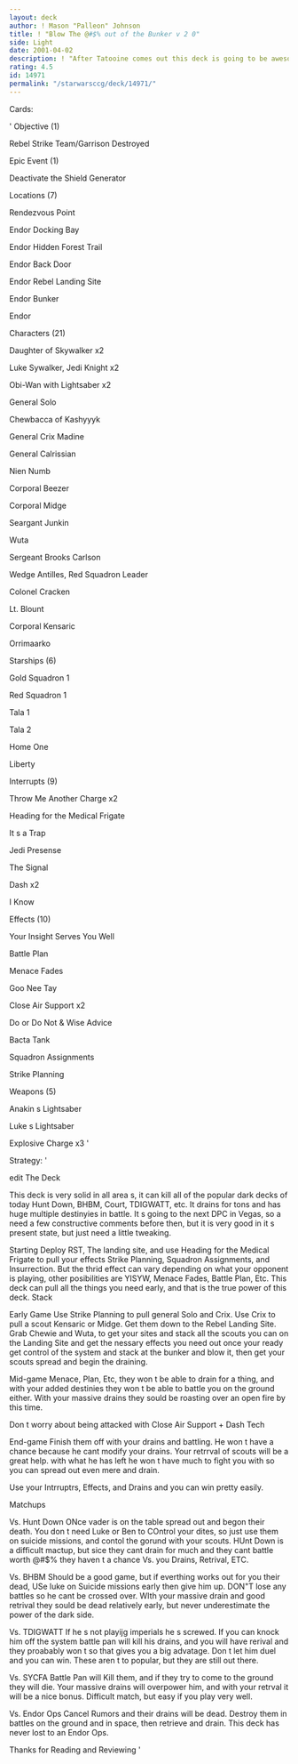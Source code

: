 ```yaml
---
layout: deck
author: ! Mason "Palleon" Johnson
title: ! "Blow The @#$% out of the Bunker v 2 0"
side: Light
date: 2001-04-02
description: ! "After Tatooine comes out this deck is going to be awesome, but It s still good right now"
rating: 4.5
id: 14971
permalink: "/starwarsccg/deck/14971/"
---
```

Cards:

' Objective (1)

Rebel Strike Team/Garrison Destroyed


Epic Event (1)

Deactivate the Shield Generator


Locations (7)

Rendezvous Point

Endor Docking Bay

Endor Hidden Forest Trail

Endor Back Door

Endor Rebel Landing Site

Endor Bunker

Endor



Characters (21)

Daughter of Skywalker x2

Luke Sywalker, Jedi Knight x2

Obi-Wan with Lightsaber x2

General Solo

Chewbacca of Kashyyyk

General Crix Madine

General Calrissian

Nien Numb

Corporal Beezer

Corporal Midge

Seargant Junkin

Wuta

Sergeant Brooks Carlson

Wedge Antilles, Red Squadron Leader

Colonel Cracken

Lt. Blount

Corporal Kensaric

Orrimaarko


Starships (6)

Gold Squadron 1

Red Squadron 1

Tala 1

Tala 2

Home One

Liberty


Interrupts (9)

Throw Me Another Charge x2

Heading for the Medical Frigate

It s a Trap

Jedi Presense

The Signal

Dash x2

I Know


Effects (10)

Your Insight Serves You Well

Battle Plan

Menace Fades

Goo Nee Tay

Close Air Support x2

Do or Do Not & Wise Advice

Bacta Tank

Squadron Assignments

Strike Planning


Weapons (5)

Anakin s Lightsaber

Luke s Lightsaber

Explosive Charge x3   '

Strategy: '


edit The Deck


This deck is very solid in all area s, it can kill all of the popular dark decks of today Hunt Down, BHBM, Court, TDIGWATT, etc. It drains for tons and has huge multiple destinyies in battle. It s going to the next DPC in Vegas, so a need a few constructive comments before then, but it is very good in it s present state, but just need a little tweaking.


Starting Deploy RST, The landing site, and use Heading for the Medical Frigate to pull your effects Strike Planning, Squadron Assignments, and Insurrection. But the thrid effect can vary depending on what your opponent is playing, other posibilities are YISYW, Menace Fades, Battle Plan, Etc. This deck can pull all the things you need early, and that is the true power of this deck. Stack


Early Game Use Strike Planning to pull general Solo and Crix. Use Crix to pull a scout Kensaric or Midge. Get them down to the Rebel Landing Site. Grab Chewie and Wuta, to get your sites and stack all the scouts you can on the Landing Site and get the nessary effects you need out once your ready get control of the system and stack at the bunker and blow it, then get your scouts spread and begin the draining.


Mid-game Menace, Plan, Etc, they won t be able to drain for a thing, and with your added destinies they won t be able to battle you on the ground either. With your massive drains they sould be roasting over an open fire by this time.

Don t worry about being attacked with Close Air Support + Dash Tech


End-game Finish them off with your drains and battling. He won t have a chance because he cant modify your drains. Your retrrval of scouts will be a great help. with what he has left he won t have much to fight you with so you can spread out even mere and drain.


Use your Intrruptrs, Effects, and Drains and you can win pretty easily.


Matchups

Vs. Hunt Down ONce vader is on the table spread out and begon their death. You don t need Luke or Ben to COntrol your dites, so just use them on suicide missions, and contol the gorund with your scouts. HUnt Down is a difficult mactup, but sice they cant drain for much and they cant battle worth @#$% they haven t a chance Vs. you Drains, Retrival, ETC.


Vs. BHBM Should be a good game, but if everthing works out for you their dead, USe luke on Suicide missions early then give him up. DON"T lose any battles so he cant be crossed over. WIth your massive drain and good retrival they sould be dead relatively early, but never underestimate the power of the dark side.


Vs. TDIGWATT If he s not playijg imperials he s screwed. If you can knock him off the system battle pan will kill his drains, and you will have rerival and they proabably won t so that gives you a big advatage. Don t let him duel and you can win. These aren t to popular, but they are still out there.


Vs. SYCFA Battle Pan will Kill them, and if they try to come to the ground they will die. Your massive drains will overpower him, and with your retrval it will be a nice bonus. Difficult match, but easy if you play very well.


Vs. Endor Ops Cancel Rumors and their drains will be dead. Destroy them in battles on the ground and in space, then retrieve and drain. This deck has never lost to an Endor Ops.


Thanks for Reading and Reviewing   '
